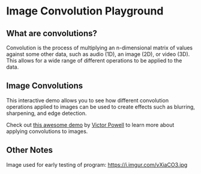 # Image Convolution Playground

## What are convolutions?

Convolution is the process of multiplying an n-dimensional matrix of values against some other data, such as audio (1D), an image (2D), or video (3D). This allows for a wide range of different operations to be applied to the data.

## Image Convolutions

This interactive demo allows you to see how different convolution operations applied to images can be used to create effects such as blurring, sharpening, and edge detection.

Check out [this awesome demo](http://setosa.io/ev/image-kernels/) by [Victor Powell](https://twitter.com/vicapow) to learn more about applying convolutions to images.

## Other Notes

Image used for early testing of program:
https://i.imgur.com/vXiaCO3.jpg
